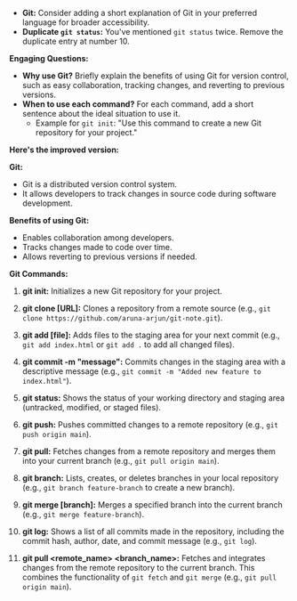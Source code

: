
* **Git:**  Consider adding a short explanation of Git in your preferred language for broader accessibility. 
* **Duplicate `git status`:** You've mentioned `git status` twice. Remove the duplicate entry at number 10.

**Engaging Questions:**

* **Why use Git?** Briefly explain the benefits of using Git for version control, such as easy collaboration, tracking changes, and reverting to previous versions.
* **When to use each command?**  For each command, add a short sentence about the ideal situation to use it. 
    * Example for `git init`:  "Use this command to create a new Git repository for your project."

**Here's the improved version:**

**Git:**

- Git is a distributed version control system.
- It allows developers to track changes in source code during software development.

**Benefits of using Git:**

* Enables collaboration among developers.
* Tracks changes made to code over time.
* Allows reverting to previous versions if needed.

**Git Commands:**

1. **git init:** Initializes a new Git repository for your project.

2. **git clone [URL]:** Clones a repository from a remote source (e.g., `git clone https://github.com/aruna-arjun/git-note.git`).

3. **git add [file]:** Adds files to the staging area for your next commit (e.g., `git add index.html` or `git add .` to add all changed files).

4. **git commit -m "message":** Commits changes in the staging area with a descriptive message (e.g., `git commit -m "Added new feature to index.html"`).

5. **git status:** Shows the status of your working directory and staging area (untracked, modified, or staged files).

6. **git push:** Pushes committed changes to a remote repository (e.g., `git push origin main`).

7. **git pull:** Fetches changes from a remote repository and merges them into your current branch (e.g., `git pull origin main`).

8. **git branch:** Lists, creates, or deletes branches in your local repository (e.g., `git branch feature-branch` to create a new branch).

9. **git merge [branch]:** Merges a specified branch into the current branch (e.g., `git merge feature-branch`).

11. **git log:** Shows a list of all commits made in the repository, including the commit hash, author, date, and commit message (e.g., `git log`).

12. **git pull <remote_name> <branch_name>:** Fetches and integrates changes from the remote repository to the current branch. This combines the functionality of `git fetch` and `git merge` (e.g., `git pull origin main`).